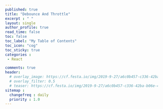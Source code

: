 ```yaml
---
published: true
title: "Debounce And Throttle"
excerpt : " "
layout: single
author_profile: true
read_time: false
toc: false
toc_label: "My Table of Contents"
toc_icon: "cog"
toc_sticky: true
categories :
 - React

comments: true
header:
  # overlay_image: https://cf.festa.io/img/2019-9-27/a6c0b457-c336-42ba-b06e-462de90ada91.jpg
  # overlay_filter: 0.5
  # teaser: https://cf.festa.io/img/2019-9-27/a6c0b457-c336-42ba-b06e-462de90ada91.jpg
sitemap :
  changefreq : daily
  priority : 1.0
---
```

  